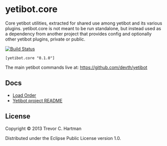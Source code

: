 # yetibot.core

Core yetibot utilities, extracted for shared use among yetibot and its various
plugins. yetibot.core is not meant to be run standalone, but instead used as a
dependency from another project that provides config and optionally other
yetibot plugins, private or public.

[![Build Status](https://travis-ci.org/devth/yetibot.core.png?branch=master)](https://travis-ci.org/devth/yetibot.core)

```
[yetibot.core "0.1.0"]
```

The main yetibot commands live at:
https://github.com/devth/yetibot

## Docs

- [Load Order](doc/load_order.md)
- [Yetibot project README](https://github.com/devth/yetibot)

## License

Copyright © 2013 Trevor C. Hartman

Distributed under the Eclipse Public License version 1.0.
